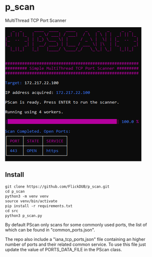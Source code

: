 # p_scan
 MultiThread TCP Port Scanner

![alt text](preview.png "Preview")

## Install

```
git clone https://github.com/FlickDUB/p_scan.git
cd p_scan
python3 -m venv venv
source venv/bin/activate
pip install -r requirements.txt
cd src
python3 p_scan.py
```

By default PScan only scans for some commonly used ports, the list of which can be found in "common_ports.json".

The repo also include a "iana_tcp_ports,json" file containing an higher number of ports and their related common service.
To use this file just update the value of PORTS_DATA_FILE in the PScan class.
